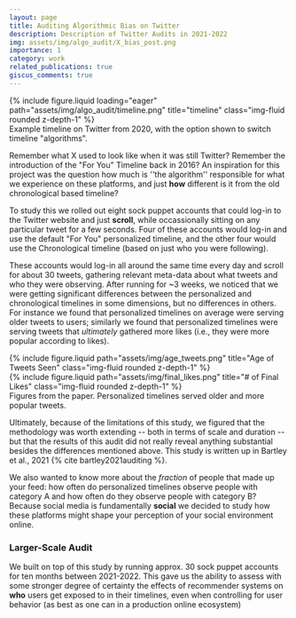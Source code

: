 ```yaml
---
layout: page
title: Auditing Algorithmic Bias on Twitter
description: Description of Twitter Audits in 2021-2022
img: assets/img/algo_audit/X_bias_post.png
importance: 1
category: work
related_publications: true
giscus_comments: true
---
```


<div class="row">
    <div class="col-sm-8 mt-3 mt-md-0">
        {% include figure.liquid loading="eager" path="assets/img/algo_audit/timeline.png" title="timeline" class="img-fluid rounded z-depth-1" %}
    </div>
</div>
<div class="caption">
    Example timeline on Twitter from 2020, with the option shown to switch timeline "algorithms".
</div>

Remember what X used to look like when it was still Twitter? Remember the introduction of the "For You" Timeline back in 2016? An inspiration for this project was the question how much is ''the algorithm'' responsible for what we experience on these platforms, and just **how** different is it from the old chronological based timeline?

To study this we rolled out eight sock puppet accounts that could log-in to the Twitter website and just **scroll**, while occassionally sitting on any particular tweet for a few seconds. Four of these accounts would log-in and use the default "For You" personalized timeline, and the other four would use the Chronological timeline (based on just who you were following). 

These accounts would log-in all around the same time every day and scroll for about 30 tweets, gathering relevant meta-data about what tweets and who they were observing. After running for ~3 weeks, we noticed that we were getting significant differences between the personalized and chronological timelines in some dimensions, but no differences in others. For instance we found that personalized timelines on average were serving older tweets to users; similarly we found that personalized timelines were serving tweets that *ultimately* gathered more likes (i.e., they were more popular according to likes). 


<div class="row justify-content-sm-center">
    <div class="col-sm-4 mt-3 mt-md-0">
        {% include figure.liquid path="assets/img/age_tweets.png" title="Age of Tweets Seen" class="img-fluid rounded z-depth-1" %}
    </div>
    <div class="col-sm-4 mt-3 mt-md-0">
        {% include figure.liquid path="assets/img/final_likes.png" title="# of Final Likes" class="img-fluid rounded z-depth-1" %}
    </div>
</div>
<div class="caption">
    Figures from the paper. Personalized timelines served older and more popular tweets.
</div>

Ultimately, because of the limitations of this study, we figured that the methodology was worth extending -- both in terms of scale and duration -- but that the results of this audit did not really reveal anything substantial besides the differences mentioned above. 
This study is written up in Bartley et al., 2021 {% cite bartley2021auditing %}.

We also wanted to know more about the *fraction* of people that made up your feed: how often do personalized timelines observe people with category A and how often do they observe people with category B? Because social media is fundamentally **social** we decided to study how these platforms might shape your perception of your social environment online. 


### Larger-Scale Audit

 We built on top of this study by running approx. 30 sock puppet accounts for ten months between 2021-2022. This gave us the ability to assess with some stronger degree of certainty the effects of recommender systems on **who** users get exposed to in their timelines, even when controlling for user behavior (as best as one can in a production online ecosystem)
